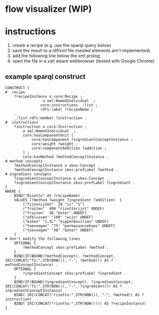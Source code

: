 # flow visualizer (WIP)

# instructions

1. create a recipe (e.g. use the sparql query below)
2. save the result to a rdf/xml file (nested elements arn't implemented)
3. add the following line below the xml prolog: 
    <?xml-stylesheet type="text/xsl" href="http://flow.recipes/flow-visualizer/flow-visualiser.xsl" ?>
4. open the file in a xslt aware webbrowser (tested with Google Chrome)

## example sparql construct
```
CONSTRUCT {
#  recipe	
	?recipeInstance a core:Recipe ;
				 a owl:NamedIndividual  ;
				core:instructions _:list ; 
				rdfs:label ?recipeName ;
	.
	_:list rdfs:member ?instruction .
#  instructions
	?instruction a core:Instruction ;
		a owl:NamedIndividual  ;
		core:hasComponentUnit [
			core:hasComponent ?ingredientConceptInstance ;
			core:weight ?weight ;
			core:componentAddition ?addition ;
		] ;
		core:hasMethod ?methodConceptInstance .
# method concepts
	?methodConceptInstance a skos:Concept .
	?methodConceptInstance skos:prefLabel ?method .
# ingredient concepts
	?ingredientConceptInstance a skos:Concept .
	?ingredientConceptInstance skos:prefLabel ?ingredient .
}
WHERE {
	BIND("Risotto" AS ?recipeName) .
	VALUES (?method ?weight ?ingredient ?addition)  {
		("fijnsnijden"  20 "ui" "1")
		("fruiten"  400 "risottorijst" UNDEF)
		("fruiten"  30 "boter" UNDEF)
		("afblussen" "100" "wijn" UNDEF) 
		("koken" "1,5L" "kippenbouilion" UNDEF) 
		("toevoegen" "75" "parmazaansekaas" UNDEF) 
		("toevoegen" "30" "boter" UNDEF) 
	}
# don't modify the following lines
	OPTIONAL {
		?methodConcept skos:prefLabel ?method . 
	} .
	BIND(IF(BOUND(?methodConcept), ?methodConcept, IRI(CONCAT("fs:",STR(NOW()), "-", ?method))) AS ?methodConceptInstance) .
	OPTIONAL {
		?ingredientConcept skos:prefLabel ?ingredient . 
	} .
	BIND(IF(BOUND(?ingredientConcept), ?ingredientConcept, IRI(CONCAT("fs:",STR(NOW()), "-", ?ingredient))) AS ?ingredientConceptInstance) .
	BIND( IRI(CONCAT("risotto:",STR(NOW()), "-", ?method)) AS ?instruction)
	BIND( IRI(CONCAT("risotto:",STR(NOW()))) AS ?recipeInstance)
}
```